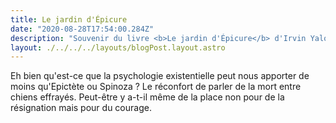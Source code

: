 ```yaml
---
title: Le jardin d'Épicure
date: "2020-08-28T17:54:00.284Z"
description: "Souvenir du livre <b>Le jardin d'Épicure</b> d'Irvin Yalom"
layout: ./../../../layouts/blogPost.layout.astro
---
```


Eh bien qu'est-ce que la psychologie existentielle peut nous apporter de moins qu'Epictète ou Spinoza ? Le réconfort de parler de la mort entre chiens effrayés. Peut-être y a-t-il même de la place non pour de la résignation mais pour du courage.
